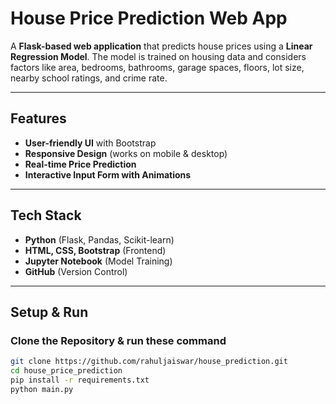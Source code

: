 # House Price Prediction Web App  

A **Flask-based web application** that predicts house prices using a **Linear Regression Model**. The model is trained on housing data and considers factors like area, bedrooms, bathrooms, garage spaces, floors, lot size, nearby school ratings, and crime rate.  

---

## Features  
- **User-friendly UI** with Bootstrap  
- **Responsive Design** (works on mobile & desktop)  
- **Real-time Price Prediction**  
- **Interactive Input Form with Animations**  

---

## Tech Stack  
- **Python** (Flask, Pandas, Scikit-learn)  
- **HTML, CSS, Bootstrap** (Frontend)  
- **Jupyter Notebook** (Model Training)  
- **GitHub** (Version Control)  

---

## Setup & Run  
### Clone the Repository & run these command
```sh
git clone https://github.com/rahuljaiswar/house_prediction.git
cd house_price_prediction
pip install -r requirements.txt
python main.py

